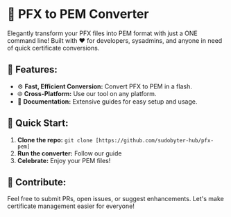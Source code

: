 # 🔑 PFX to PEM Converter

Elegantly transform your PFX files into PEM format with just a ONE command line! Built with ❤️ for developers, sysadmins, and anyone in need of quick certificate conversions.

## 🚀 Features:
- ⚙️ **Fast, Efficient Conversion:** Convert PFX to PEM in a flash.
- 🌐 **Cross-Platform:** Use our tool on any platform.
- 📖 **Documentation:** Extensive guides for easy setup and usage.

## 🔧 Quick Start:
1. **Clone the repo:** `git clone [https://github.com/sudobyter-hub/pfx-pem]`
2. **Run the converter:** Follow our guide 
3. **Celebrate:** Enjoy your PEM files!

## 🤝 Contribute:
Feel free to submit PRs, open issues, or suggest enhancements. Let's make certificate management easier for everyone!
